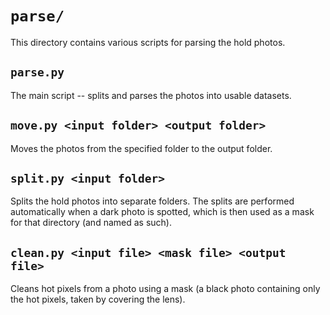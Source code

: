 # `parse/`
This directory contains various scripts for parsing the hold photos.

## `parse.py`
The main script -- splits and parses the photos into usable datasets.

## `move.py <input folder> <output folder>`
Moves the photos from the specified folder to the output folder.

## `split.py <input folder>`
Splits the hold photos into separate folders. The splits are performed automatically when a dark photo is spotted, which is then used as a mask for that directory (and named as such).

## `clean.py <input file> <mask file> <output file>`
Cleans hot pixels from a photo using a mask (a black photo containing only the hot pixels, taken by covering the lens).
